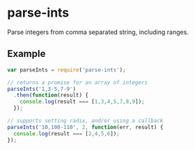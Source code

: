 parse-ints
==========

Parse integers from comma separated string, including ranges.

## Example

```javascript
var parseInts = require('parse-ints');

// returns a promise for an array of integers
parseInts('1,3-5,7-9')
  .then(function(result) {
    console.log(result === [1,3,4,5,7,8,9]);
  });

// supports setting radix, and/or using a callback
parseInts('10,100-110', 2, function(err, result) {
  console.log(result === [2,4,5,6]);
});
```
